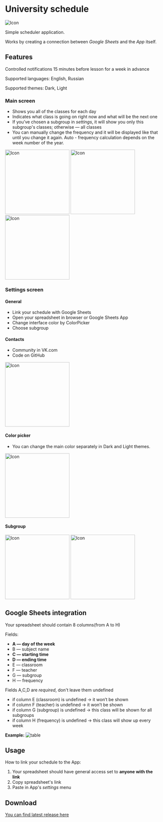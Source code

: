 # University schedule

![Icon](icons/icon.png)

Simple scheduler application.

Works by creating a connection between *Google Sheets* and the *App* itself.

## Features

Controlled notifications 15 minutes before lesson for a week in advance

Supported languages: English, Russian

Supported themes: Dark, Light

### Main screen

- Shows you all of the classes for each day
- Indicates what class is going on right now and what will be the next one
- If you’ve chosen a subgroup in *settings*, it will show you only this subgroup's classes; otherwise — all classes
- You can manually change the frequency and it will be displayed like that until you change it again. Auto - frequency calculation depends on the week number of the year.

<p>
<img src="readmemedia/nextlesson.png" alt="Icon" width="210">
<img src="readmemedia/currentlesson.png" alt="Icon" width="210">
<img src="readmemedia/manualychangingfrequency.png" alt="Icon" width="210">

</p>

### Settings screen

#### General

- Link your schedule with Google Sheets
- Open your spreadsheet in browser or Google Sheets App
- Change interface color by ColorPicker
- Choose subgroup  

#### Contacts

- Community in VK.com
- Code on GitHub

<img src="readmemedia/settingsscreen.png" alt="Icon" width="210">

#### Color picker

- You can change the main color separately in Dark and Light themes.

<img src="readmemedia/colorpicker.png" alt="Icon" width="210">

#### Subgroup

<p>
    <img src="readmemedia/subgroup.png" alt="Icon" width="210">
    <img src="readmemedia/chosensubgroup.png" alt="Icon" width="210">
</p>


## Google Sheets integration
Your spreadsheet should contain 8 columns(from A to H)

Fields:
- **A — day of the week**
- B — subject name
- **C — starting time**
- **D — ending time**
- E — classroom
- F — teacher
- G — subgroup
- H — frequency

Fields A,C,D are *required*, don't leave them undefined 

- if column E (classroom) is undefined -> it won’t be shown
- if column F (teacher) is undefined -> it won’t be shown
- if column G (subgroup) is undefined -> this class will be shown for all subgroups
- if column H (frequency) is undefined -> this class will show up every week

**Example:**
![table](readmemedia/table.png)

## Usage

How to link your schedule to the App:
1. Your spreadsheet should have general access set to **anyone with the link**
2. Copy spreadsheet's link
3. Paste in App's *settings* menu
   
## Download

[You can find latest release here](https://github.com/vafeen/UniversitySchedule/releases)
